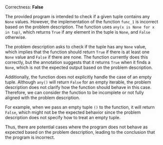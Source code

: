 Correctness: **False**

The provided program is intended to check if a given tuple contains any `None` values. However, the implementation of the function `func_1` is incorrect based on the problem description. The function uses `any(x is None for x in tup)`, which returns `True` if any element in the tuple is `None`, and `False` otherwise. 

The problem description asks to check if the tuple has any `None` value, which implies that the function should return `True` if there is at least one `None` value and `False` if there are none. The function currently does this correctly, but the annotation suggests that it returns `True` when it finds a `None`, which is not the expected output based on the problem description. 

Additionally, the function does not explicitly handle the case of an empty tuple. Although `any()` will return `False` for an empty iterable, the problem description does not clarify how the function should behave in this case. Therefore, we can consider the function to be incomplete or not fully aligned with the problem description.

For example, when we pass an empty tuple `()` to the function, it will return `False`, which might not be the expected behavior since the problem description does not specify how to treat an empty tuple.

Thus, there are potential cases where the program does not behave as expected based on the problem description, leading to the conclusion that the program is incorrect.